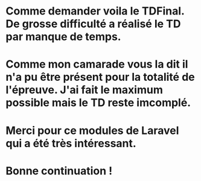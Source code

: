 # Comme demander voila le TDFinal. De grosse difficulté a réalisé le TD par manque de temps.
# Comme mon camarade vous la dit il n'a pu être présent pour la totalité de l'épreuve. J'ai fait le maximum possible mais le TD reste imcomplé.
# Merci pour ce modules de Laravel qui a été très intéressant.
# Bonne continuation !
